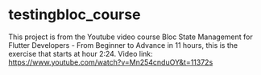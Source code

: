 # testingbloc_course

This project is from the Youtube video course Bloc State Management for Flutter Developers - From Beginner to Advance in 11 hours, this is the exercise that starts at hour 2:24. Video link: https://www.youtube.com/watch?v=Mn254cnduOY&t=11372s